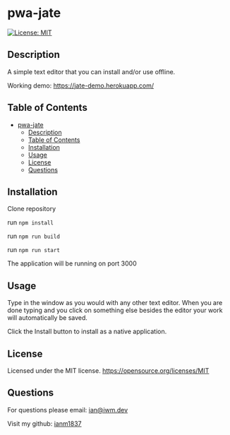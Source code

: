 # pwa-jate

[![License: MIT](https://img.shields.io/badge/License-MIT-yellow.svg)](https://opensource.org/licenses/MIT)

## Description

A simple text editor that you can install and/or use offline. 

Working demo: https://jate-demo.herokuapp.com/





## Table of Contents

- [pwa-jate](#pwa-jate)
  - [Description](#description)
  - [Table of Contents](#table-of-contents)
  - [Installation](#installation)
  - [Usage](#usage)
  - [License](#license)
  - [Questions](#questions)

## Installation

Clone repository

run `npm install`

run `npm run build`

run `npm run start`

The application will be running on port 3000

## Usage

Type in the window as you would with any other text editor. When you are done typing and you click on something else besides the editor your work will automatically be saved.

Click the Install button to install as a native application.


## License

Licensed under the MIT license.
https://opensource.org/licenses/MIT


## Questions

For questions please email: ian@iwm.dev

Visit my github: [ianm1837](https://www.github.com/ianm1837)

